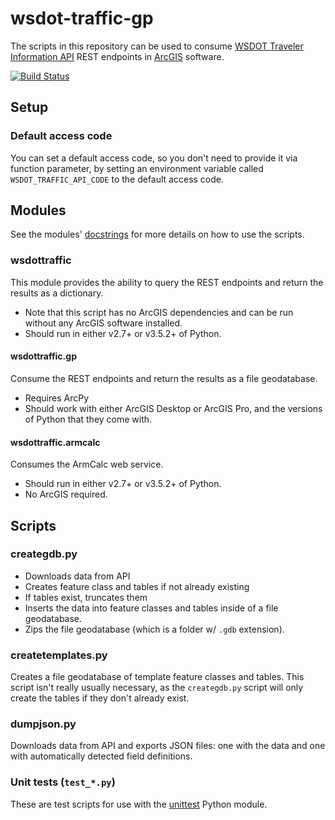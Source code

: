 wsdot-traffic-gp
================

The scripts in this repository can be used to consume [WSDOT Traveler Information API] REST endpoints in [ArcGIS]  software.

[![Build Status](https://travis-ci.org/WSDOT-GIS/wsdot-traffic-gp.svg?branch=master)](https://travis-ci.org/WSDOT-GIS/wsdot-traffic-gp)

Setup
-----

### Default access code ###
You can set a default access code, so you don't need to provide it via function parameter, by setting an environment variable called `WSDOT_TRAFFIC_API_CODE` to the default access code.

Modules
-------
See the modules' [docstrings] for more details on how to use the scripts.

### wsdottraffic ###
This module provides the ability to query the REST endpoints and return the results as a dictionary.

* Note that this script has no ArcGIS dependencies and can be run without any ArcGIS software installed.
* Should run in either v2.7+ or v3.5.2+ of Python.

#### wsdottraffic.gp ####
Consume the REST endpoints and return the results as a file geodatabase.

* Requires ArcPy
* Should work with either ArcGIS Desktop or ArcGIS Pro, and the versions of Python that they come with.

#### wsdottraffic.armcalc  ####
Consumes the ArmCalc web service.

* Should run in either v2.7+ or v3.5.2+ of Python.
* No ArcGIS required.


Scripts
-------

### creategdb.py ###

* Downloads data from API
* Creates feature class and tables if not already existing
* If tables exist, truncates them
* Inserts the data into feature classes and tables inside of a file geodatabase.
* Zips the file geodatabase (which is a folder w/ `.gdb` extension).

### createtemplates.py ###

Creates a file geodatabase of template feature classes and tables. This script isn't really usually necessary, as the `creategdb.py` script will only create the tables if they don't already exist.

### dumpjson.py ###

Downloads data from API and exports JSON files: one with the data and one with automatically detected field definitions.

### Unit tests (`test_*.py`) ###

These are test scripts for use with the [unittest] Python module.

[ArcGIS]:http://resources.arcgis.com/
[docstrings]:https://en.wikipedia.org/wiki/Docstring#Python
[unittest]:https://docs.python.org/3/library/unittest.html
[WSDOT Traveler Information API]:http://www.wsdot.wa.gov/Traffic/api/